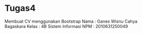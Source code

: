 # Tugas4
Membuat CV menggunakan Bootstrap
Nama  : Ganes Wisnu Cahya Bagaskara
Kelas : 4B Sistem Informasi
NPM   : 2010631250049
